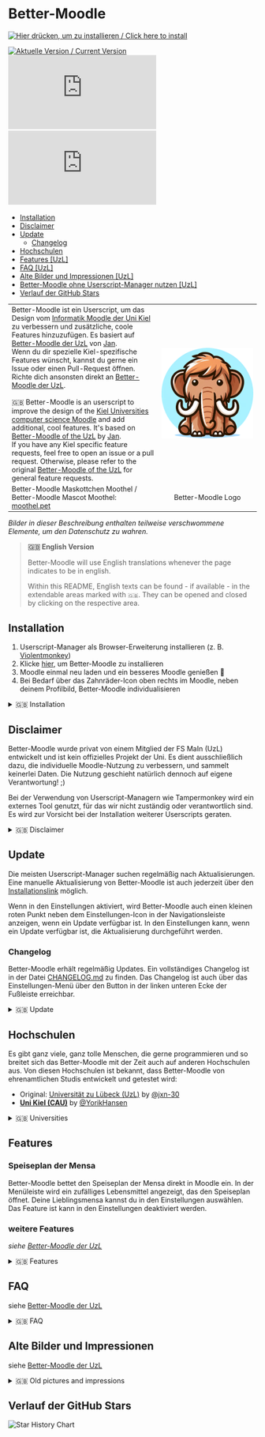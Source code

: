 # Better-Moodle

[![Hier drücken, um zu installieren / Click here to install](https://img.shields.io/badge/Jetzt%20installieren%20%2F%20Install%20now-004B5A?style=for-the-badge)][installation]

[![Aktuelle Version / Current Version](https://img.shields.io/github/v/release/YorikHansen/better-moodle?label=Aktuellste%20Version%20/%20Current%20Version&color=004B5A&style=for-the-badge)][latest release]&nbsp;[![File size in bytes](https://img.shields.io/github/size/YorikHansen/better-moodle/redesign.user.js?branch=main&style=for-the-badge&label=Gr%C3%B6%C3%9Fe%20%2F%20Size&color=004b5a)](https://github.com/YorikHansen/better-moodle/blob/main/redesign.user.js)&nbsp;[![GitHub Downloads latest release](https://img.shields.io/github/downloads/YorikHansen/better-moodle/latest/better-moodle.user.js?style=for-the-badge&label=Downloads%20latest%20version&color=004b5a)](https://github.com/YorikHansen/better-moodle/releases/latest)

-   [Installation](#installation)
-   [Disclaimer](#disclaimer)
-   [Update](#update)
    -   [Changelog](#changelog)
-   [Hochschulen](#hochschulen)
-   [Features \[UzL\]](#features)
-   [FAQ \[UzL\]][faq]
-   [Alte Bilder und Impressionen \[UzL\]][impressions]
-   [Better-Moodle ohne Userscript-Manager nutzen \[UzL\]][use-without-userscript-manager]
-   [Verlauf der GitHub Stars](#verlauf-der-github-stars)

[//]: # 'TODO: More english translations'

|                                                                                                                                                                                                                                                                                                                   |                                              |
|:------------------------------------------------------------------------------------------------------------------------------------------------------------------------------------------------------------------------------------------------------------------------------------------------------------------|:--------------------------------------------:|
| Better-Moodle ist ein Userscript, um das Design vom [Informatik Moodle der Uni Kiel][kiel-moodle] zu verbessern und zusätzliche, coole Features hinzuzufügen. Es basiert auf [Better-Moodle der UzL][better-moodle-uzl] von [Jan](https://github.com/jxn-30).<br>Wenn du dir spezielle Kiel-spezifische Features wünscht, kannst du gerne ein Issue oder einen Pull-Request öffnen. Richte dich ansonsten direkt an [Better-Moodle der UzL][better-moodle-uzl].<br><br> 🇬🇧 Better-Moodle is an userscript to improve the design of the [Kiel Universities computer science Moodle][kiel-moodle] and add additional, cool features. It's based on [Better-Moodle of the UzL][better-moodle-uzl] by [Jan](https://github.com/jxn-30).<br>If you have any Kiel specific feature requests, feel free to open an issue or a pull request. Otherwise, please refer to the original [Better-Moodle of the UzL][better-moodle-uzl] for general feature requests. | ![The Better-Moodle logo](./img/moothel.png) |
| Better-Moodle Maskottchen Moothel / Better-Moodle Mascot Moothel: [moothel.pet](https://moothel.pet)                                                                                                                                                                                                              |              Better-Moodle Logo              |

_Bilder in dieser Beschreibung enthalten teilweise verschwommene Elemente, um den Datenschutz zu wahren._

> **🇬🇧 English Version**
>
> Better-Moodle will use English translations whenever the page indicates to be in english.
>
> Within this README, English texts can be found - if available - in the extendable areas marked with `🇬🇧`. They can be opened and closed by clicking on the respective area.

## Installation

1. Userscript-Manager als Browser-Erweiterung installieren (z. B. [Violentmonkey](https://violentmonkey.github.io/))
2. Klicke [hier][installation], um Better-Moodle zu installieren
3. Moodle einmal neu laden und ein besseres Moodle genießen 🎉
4. Bei Bedarf über das Zahnräder-Icon oben rechts im Moodle, neben deinem Profilbild, Better-Moodle individualisieren

<details>
<summary>🇬🇧 Installation</summary>

1. install an Userscript-Manager as a browser extension (e.g. [Violentmonkey](https://violentmonkey.github.io/))
2. click [here][installation] to install Better-Moodle
3. reload Moodle once and enjoy a better Moodle 🎉
4. if required, customize Better-Moodle via the gears icon at the top right of Moodle, next to your profile picture
 </details>

## Disclaimer

Better-Moodle wurde privat von einem Mitglied der FS MaIn (UzL) entwickelt und ist kein offizielles Projekt der Uni. Es dient ausschließlich dazu, die individuelle Moodle-Nutzung zu verbessern, und sammelt keinerlei Daten. Die Nutzung geschieht natürlich dennoch auf eigene Verantwortung! ;)

Bei der Verwendung von Userscript-Managern wie Tampermonkey wird ein externes Tool genutzt, für das wir nicht zuständig oder verantwortlich sind. Es wird zur Vorsicht bei der Installation weiterer Userscripts geraten.

<details>
<summary>🇬🇧 Disclaimer</summary>

Better-Moodle was developed privately by a member of FS MaIn (UzL) and is not an official project of the university. Its sole purpose is to improve the individual use of Moodle and does not collect any data. Of course, you still use it at your own risk ;)

When using userscript managers such as Tampermonkey, an external tool is used for which we are not responsible. Caution is advised when installing additional userscripts.

</details>

## Update

Die meisten Userscript-Manager suchen regelmäßig nach Aktualisierungen. Eine manuelle Aktualisierung von Better-Moodle ist auch jederzeit über den [Installationslink][installation] möglich.

Wenn in den Einstellungen aktiviert, wird Better-Moodle auch einen kleinen roten Punkt neben dem Einstellungen-Icon in der Navigationsleiste anzeigen, wenn ein Update verfügbar ist. In den Einstellungen kann, wenn ein Update verfügbar ist, die Aktualisierung durchgeführt werden.

### Changelog

Better-Moodle erhält regelmäßig Updates. Ein vollständiges Changelog ist in der Datei [CHANGELOG.md](./CHANGELOG.md) zu finden. Das Changelog ist auch über das Einstellungen-Menü über den Button in der linken unteren Ecke der Fußleiste erreichbar.

<details>
<summary>🇬🇧 Update</summary>

Most userscript managers regularly check for updates. A manual update of Better-Moodle is also possible at any time via the [installation link][installation].

If enabled in the settings, Better-Moodle will also display a small red dot next to the settings icon in the navigation bar when an update is available. In the settings, the update can be performed if an update is available.

### Changelog

Better-Moodle receives regular updates. A complete changelog can be found in the file [CHANGELOG.md](./CHANGELOG.md). The changelog is also accessible via the settings menu via the button in the lower left corner of the footer.

</details>

## Hochschulen

Es gibt ganz viele, ganz tolle Menschen, die gerne programmieren und so breitet sich das Better-Moodle mit der Zeit auch auf anderen Hochschulen aus. Von diesen Hochschulen ist bekannt, dass Better-Moodle von ehrenamtlichen Studis entwickelt und getestet wird:

-   Original: [Universität zu Lübeck (UzL)](https://github.com/jxn-30/better-moodle) by [@jxn-30](https://github.com/jxn-30)
-   **[Uni Kiel (CAU)](https://github.com/YorikHansen/better-moodle)** by [@YorikHansen](https://github.com/YorikHansen)

<details>
<summary>🇬🇧 Universities</summary>

There are many, very great people who like to program and so Better-Moodle spreads to other universities over time. From these universities it is known that Better-Moodle is developed and tested by volunteer students:

-   Original: [University of Lübeck (UzL)](https://github.com/jxn-30/better-moodle) by [@jxn-30](https://github.com/jxn-30)
-   **[Kiel University (CAU)](https://github.com/YorikHansen/better-moodle)** by [@YorikHansen](https://github.com/YorikHansen)

</details>


## Features

### Speiseplan der Mensa

Better-Moodle bettet den Speiseplan der Mensa direkt in Moodle ein. In der Menüleiste wird ein zufälliges Lebensmittel angezeigt, das den Speiseplan öffnet. Deine Lieblingsmensa kannst du in den Einstellungen auswählen. Das Feature ist kann in den Einstellungen deaktiviert werden.

### weitere Features
*siehe [Better-Moodle der UzL][features]*

<details>
<summary>🇬🇧 Features</summary>

### Canteen menu

Better-Moodle embeds the canteen menu directly into Moodle. A random food is displayed in the menu bar, which opens the canteen menu. You can select your favorite canteen in the settings. The feature can be deactivated in the settings.

### additional features
*see [Better-Moodle of the UzL][features]*

</details>

## FAQ

siehe [Better-Moodle der UzL][faq]

<details>
<summary>🇬🇧 FAQ</summary>

see [Better-Moodle of the UzL][faq]

</details>

## Alte Bilder und Impressionen

siehe [Better-Moodle der UzL][impressions]

<details>
<summary>🇬🇧 Old pictures and impressions</summary>

see [Better-Moodle of the UzL][impressions]

</details>

## Verlauf der GitHub Stars

<picture>
  <source media="(prefers-color-scheme: dark)" srcset="https://api.star-history.com/svg?repos=YorikHansen%2Fbetter-moodle&type=Date&theme=dark" />
  <source media="(prefers-color-scheme: light)" srcset="https://api.star-history.com/svg?repos=YorikHansen%2Fbetter-moodle&type=Date" />
  <img alt="Star History Chart" src="https://api.star-history.com/svg?repos=YorikHansen%2Fbetter-moodle&type=Date" />
</picture>

[better-moodle-uzl]: https://github.com/jxn-30/better-moodle 
[faq]: https://github.com/jxn-30/better-moodle#faq
[features]: https://github.com/jxn-30/better-moodle#features
[impressions]: https://github.com/jxn-30/better-moodle#alte-bilder-und-impressionen
[installation]: https://github.com/YorikHansen/better-moodle/releases/latest/download/better-moodle.user.js
[kiel-moodle]: https://elearn.informatik.uni-kiel.de/
[latest release]: https://github.com/YorikHansen/better-moodle/releases/latest
[use-without-userscript-manager]: https://github.com/jxn-30/better-moodle#better-moodle-ohne-userscript-manager-nutzen